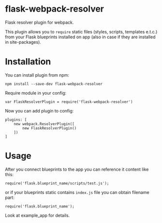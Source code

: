 # flask-webpack-resolver

Flask resolver plugin for webpack.

This plugin allows you to `require` static files (styles, scripts, templates e.t.c.) from your Flask blueprints installed on app (also in case if they are installed in site-packages).

# Installation

You can install plugin from npm:

    npm install --save-dev flask-webpack-resolver

Require module in your config:

    var FlaskResolverPlugin = require('flask-webpack-resolver')

Now you can add plugin to config:

    plugins: [
        new webpack.ResolverPlugin([
            new FlaskResolverPlugin()
        ])
    ]

# Usage

After you connect blueprints to the app you can reference it content like this:

    require('flask.blueprint_name/scripts/test.js');

or if your blueprints static contains `index.js` file you can obtain filename part:

    require('flask.blueprint_name');

Look at example_app for details.